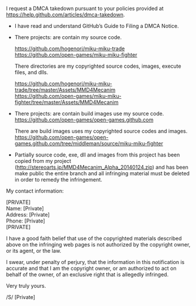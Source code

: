 I request a DMCA takedown pursuant to your policies provided at
https://help.github.com/articles/dmca-takedown.

- I have read and understand GitHub’s Guide to Filing a DMCA Notice.

- There projects: are contain my source code.

  https://github.com/hogenori/miku-miku-trade  
  https://github.com/open-games/miku-miku-fighter

  There directories are my copyrighted source codes, images, execute files, and dlls.

  https://github.com/hogenori/miku-miku-trade/tree/master/Assets/MMD4Mecanim  
  https://github.com/open-games/miku-miku-fighter/tree/master/Assets/MMD4Mecanim

- There projects: are contain build images use my source code.  
  https://github.com/open-games/open-games.github.com

  There are build images uses my copyrighted source codes and images.  
  https://github.com/open-games/open-games.github.com/tree/middleman/source/miku-miku-fighter

- Partially source code, exe, dll and images from this project has been copied from my project (http://stereoarts.jp/MMD4Mecanim_Alpha_20140124.zip) and has been make public the entire branch and all infringing material must be deleted in order to remedy the
infringement.

My contact information:

[PRIVATE]  
Name: [Private]  
Address: [Private]  
Phone: [Private]  
[PRIVATE]

I have a good faith belief that use of the copyrighted materials described above on the infringing web pages is not authorized by the
copyright owner, or its agent, or the law.

I swear, under penalty of perjury, that the information in this notification is accurate and that I am the copyright owner, or am
authorized to act on behalf of the owner, of an exclusive right that is allegedly infringed.

Very truly yours.

/S/ [Private]
